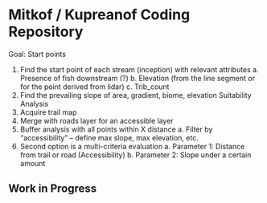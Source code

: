 # Mitkof / Kupreanof Coding Repository
Goal: Start points
1)	Find the start point of each stream (inception) with relevant attributes 
a.	Presence of fish downstream (?)
b.	Elevation (from the line segment or for the point derived from lidar) 
c.	Trib_count
2)	Find the prevailing slope of area, gradient, biome, elevation 
Suitability Analysis
3)	Acquire trail map 
4)	Merge with roads layer for an accessible layer 
5)	Buffer analysis with all points within X distance 
a.	Filter by “accessibility” – define max slope, max elevation, etc. 
6)	Second option is a multi-criteria evaluation 
a.	Parameter 1: Distance from trail or road (Accessibility) 
b.	Parameter 2: Slope under a certain amount 

## Work in Progress
